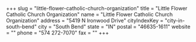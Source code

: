+++
slug = "little-flower-catholic-church-organization"
title = "Little Flower Catholic Church Organization"
name = "Little Flower Catholic Church Organization"
address = "5419 N Ironwood Drive"
cityIndexKey = "city-in-south-bend"
city = "South Bend"
state = "IN"
postal = "46635-1611"
website = ""
phone = "574 272-7070"
fax = ""
+++
